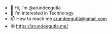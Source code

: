 - 👋 Hi, I’m @arundeegutla
- 👀 I’m interested in Technology 
- 📫 How to reach me arundeegutla@gmail.com
- 🕸️ https://arundeegutla.me/

<!---
arundeegutla/arundeegutla is a ✨ special ✨ repository because its `README.md` (this file) appears on your GitHub profile.
You can click the Preview link to take a look at your changes.
--->
